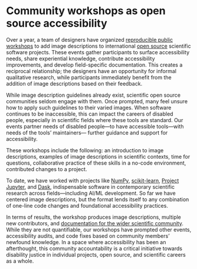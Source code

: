 # Community workshops as open source accessibility

Over a year, a team of designers have organized [reproducible public workshops](https://github.com/Quansight-Labs/jupyter-accessibility-workshops) 
to add image descriptions to international [open source](https://en.wikipedia.org/wiki/Free_and_open-source_software) 
scientific software projects. These events gather participants to surface 
accessibility needs, share experiential knowledge, contribute accessibility 
improvements, and develop field-specific documentation. This creates a 
reciprocal relationship; the designers have an opportunity for informal 
qualitative research, while participants immediately benefit from the addition 
of image descriptions based on their feedback.

While image description guidelines already exist, scientific open source 
communities seldom engage with them. Once prompted, many feel unsure how to 
apply such guidelines to their varied images. When software continues to be 
inaccessible, this can impact the careers of disabled people, especially in 
scientific fields where these tools are standard. Our events partner needs of 
disabled people—to have accessible tools—with needs of the tools’ maintainers—
further guidance and support for accessibility.

These workshops include the following: an introduction to image descriptions,
examples of image descriptions in scientific contexts, time for questions, 
collaborative practice of these skills in a no-code environment, contributed 
changes to a project.

To date, we have worked with projects like [NumPy](https://numpy.org/), 
[scikit-learn](https://scikit-learn.org/stable/), [Project Jupyter](https://jupyter.org/), 
and [Dask](https://dask.org/), indispensable software in contemporary 
scientific research across fields—including AI/ML development. So far 
we have centered image descriptions, but the format lends itself to any 
combination of one-line code changes and foundational accessibility 
practices.

In terms of results, the workshop produces image descriptions, multiple new 
contributors, and [documentation for the wider scientific community](https://accessibility.scientific-python.org/reference.html). 
While they are not quantifiable, our workshops have prompted other events, 
accessibility audits, and code fixes based on community members’ newfound 
knowledge. In a space where accessibility has been an afterthought, this 
community accountability is a critical initiative towards disability justice 
in individual projects, open source, and scientific careers as a whole.
